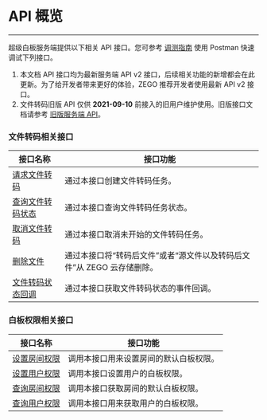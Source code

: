 
# API 概览

- - -

超级白板服务端提供以下相关 API 接口。您可参考 [调测指南](/super-board-server/postman) 使用 Postman 快速调试下列接口。

<Warning title="注意">

1. 本文档 API 接口均为最新服务端 API v2 接口，后续相关功能的新增都会在此更新。为了给开发者带来更好的体验，ZEGO 推荐开发者使用最新 API v2 接口。 
2. 文件转码旧版 API 仅供 **2021-09-10** 前接入的旧用户维护使用。旧版接口文档请参考 [旧版服务端 API](https://doc-zh.zego.im/article/11997)。

</Warning>

### 文件转码相关接口


|接口名称|接口功能|
|-|-|
|[请求文件转码](/super-board-server/cvt-doc)|通过本接口创建文件转码任务。|
|[查询文件转码状态](/super-board-server/query-status)|通过本接口查询文件转码任务状态。|
|[取消文件转码](/super-board-server/cancel-cvt)|通过本接口取消未开始的文件转码任务。|
|[删除文件](/super-board-server/del-file)|通过本接口将“转码后文件”或者“源文件以及转码后文件”从 ZEGO 云存储删除。|
|[文件转码状态回调](/super-board-server/file-callback)|通过本接口获取文件转码状态的事件回调。|

### 白板权限相关接口

|接口名称|接口功能|
|-|-|
|[设置房间权限](/super-board-server/set-white-board-room-auth)|调用本接口用来设置房间的默认白板权限。|
|[设置用户权限](/super-board-server/set-white-board-user-auth)|调用本接口设置用户的白板权限。|
|[查询房间权限](/super-board-server/get-white-board-room-auth)|调用本接口获取房间的默认白板权限。|
|[查询用户权限](/super-board-server/get-white-board-user-auth)|调用本接口用来获取用户的白板权限。|
